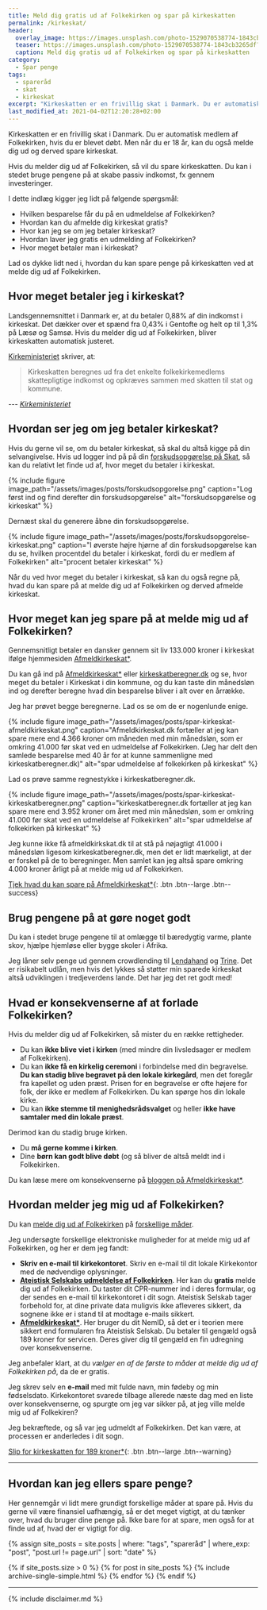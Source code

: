 ```yaml
---
title: Meld dig gratis ud af Folkekirken og spar på kirkeskatten
permalink: /kirkeskat/
header:
  overlay_image: https://images.unsplash.com/photo-1529070538774-1843cb3265df?ixid=MXwxMjA3fDB8MHxwaG90by1wYWdlfHx8fGVufDB8fHw%3D&ixlib=rb-1.2.1&auto=format&fit=crop&w=1900&q=80
  teaser: https://images.unsplash.com/photo-1529070538774-1843cb3265df?ixid=MXwxMjA3fDB8MHxwaG90by1wYWdlfHx8fGVufDB8fHw%3D&ixlib=rb-1.2.1&auto=format&fit=crop&w=400&q=80
  caption: Meld dig gratis ud af Folkekirken og spar på kirkeskatten
category:
  - Spar penge
tags:
  - spareråd
  - skat
  - kirkeskat
excerpt: "Kirkeskatten er en frivillig skat i Danmark. Du er automatisk medlem af Folkekirken, hvis du er blevet døbt. Men når du er 18 år, kan du også melde dig ud."
last_modified_at: 2021-04-02T12:20:28+02:00
---
```

Kirkeskatten er en frivillig skat i Danmark. Du er automatisk medlem af Folkekirken, hvis du er blevet døbt. Men når du er 18 år, kan du også melde dig ud og derved spare kirkeskat. 

Hvis du melder dig ud af Folkekirken, så vil du spare kirkeskatten. Du kan i stedet bruge pengene på at skabe passiv indkomst, fx gennem investeringer.

I dette indlæg kigger jeg lidt på følgende spørgsmål:

- Hvilken besparelse får du på en udmeldelse af Folkekirken?
- Hvordan kan du afmelde dig kirkeskat gratis?
- Hvor kan jeg se om jeg betaler kirkeskat?
- Hvordan laver jeg gratis en udmelding af Folkekirken?
- Hvor meget betaler man i kirkeskat?

Lad os dykke lidt ned i, hvordan du kan spare penge på kirkeskatten ved at melde dig ud af Folkekirken.

## Hvor meget betaler jeg i kirkeskat?

Landsgennemsnittet i Danmark er, at du betaler 0,88% af din indkomst i kirkeskat. Det dækker over et spænd fra 0,43% i Gentofte og helt op til 1,3% på Læsø og Samsø. Hvis du melder dig ud af Folkekirken, bliver kirkeskatten automatisk justeret.

[Kirkeministeriet](https://www.km.dk/folkekirken/oekonomi/kirkeskat) skriver, at:

> Kirkeskatten beregnes ud fra det enkelte folkekirkemedlems skattepligtige indkomst og opkræves sammen med skatten til stat og kommune.

--- <cite>[Kirkeministeriet](https://www.km.dk/folkekirken/oekonomi/kirkeskat)</cite>

## Hvordan ser jeg om jeg betaler kirkeskat?

Hvis du gerne vil se, om du betaler kirkeskat, så skal du altså kigge på din selvangivelse.
Hvis ud logger ind på på din [forskudsopgørelse på Skat](https://skat.dk/skat.aspx?oid=2234502), så kan du relativt let finde ud af, hvor meget du betaler i kirkeskat.

{% include figure image_path="/assets/images/posts/forskudsopgorelse.png" caption="Log først ind og find derefter din forskudsopgørelse" alt="forskudsopgørelse og kirkeskat" %}

Dernæst skal du generere åbne din forskudsopgørelse.

{% include figure image_path="/assets/images/posts/forskudsopgorelse-kirkeskat.png" caption="I øverste højre hjørne af din forskudsopgørelse kan du se, hvilken procentdel du betaler i kirkeskat, fordi du er medlem af Folkekirken" alt="procent betaler kirkeskat" %}

Når du ved hvor meget du betaler i kirkeskat, så kan du også regne på, hvad du kan spare på at melde dig ud af Folkekirken og derved afmelde kirkeskat.

## Hvor meget kan jeg spare på at melde mig ud af Folkekirken?

Gennemsnitligt betaler en dansker gennem sit liv 133.000 kroner i kirkeskat ifølge hjemmesiden [Afmeldkirkeskat\*](/go/afmeldkirkeskat/).

Du kan gå ind på [Afmeldkirkeskat\*](/go/afmeldkirkeskat/) eller [kirkeskatberegner.dk](https://www.kirkeskatberegner.dk/) og se, hvor meget du betaler i Kirkeskat i din kommune, og du kan taste din månedsløn ind og derefter beregne hvad din besparelse bliver i alt over en årrække.

Jeg har prøvet begge beregnerne. Lad os se om de er nogenlunde enige.

{% include figure image_path="/assets/images/posts/spar-kirkeskat-afmeldkirkeskat.png" caption="Afmeldkirkeskat.dk fortæller at jeg kan spare mere end 4.366 kroner om måneden med min månedsløn, som er omkring 41.000 før skat ved en udmeldelse af Folkekirken. (Jeg har delt den samlede besparelse med 40 år for at kunne sammenligne med kirkeskatberegner.dk)" alt="spar udmeldelse af folkekirken på kirkeskat" %}

Lad os prøve samme regnestykke i kirkeskatberegner.dk.

{% include figure image_path="/assets/images/posts/spar-kirkeskat-kirkeskatberegner.png" caption="kirkeskatberegner.dk fortæller at jeg kan spare mere end 3.952 kroner om året med min månedsløn, som er omkring 41.000 før skat ved en udmeldelse af Folkekirken" alt="spar udmeldelse af folkekirken på kirkeskat" %}

Jeg kunne ikke få afmeldkirkskat.dk til at stå på nøjagtigt 41.000 i månedsløn ligesom kirkeskatberegner.dk, men det er lidt mærkeligt, at der er forskel på de to beregninger. Men samlet kan jeg altså spare omkring 4.000 kroner årligt på at melde mig ud af Folkekirken.

[Tjek hvad du kan spare på Afmeldkirkeskat*](/go/afmeldkirkeskat/){: .btn .btn--large .btn--success}

## Brug pengene på at gøre noget godt

Du kan i stedet bruge pengene til at omlægge til bæredygtig varme, plante skov, hjælpe hjemløse eller bygge skoler i Afrika.

Jeg låner selv penge ud gennem crowdlending til [Lendahand](/go/lendahand/) og [Trine](/go/trine/). Det er risikabelt udlån, men hvis det lykkes så støtter min sparede kirkeskat altså udviklingen i tredjeverdens lande. Det har jeg det ret godt med!

## Hvad er konsekvenserne af at forlade Folkekirken?

Hvis du melder dig ud af Folkekirken, så mister du en række rettigheder.

* Du kan **ikke blive viet i kirken** (med mindre din livsledsager er medlem af Folkekirken).
* Du kan **ikke få en kirkelig ceremoni** i forbindelse med din begravelse. **Du kan stadig blive begravet på den lokale kirkegård**, men det foregår fra kapellet og uden præst. Prisen for en begravelse er ofte højere for folk, der ikke er medlem af Folkekirken. Du kan spørge hos din lokale kirke.
* Du kan **ikke stemme til menighedsrådsvalget** og heller **ikke have samtaler med din lokale præst**.

Derimod kan du stadig bruge kirken.

* Du **må gerne komme i kirken**.
* Dine **børn kan godt blive døbt** (og så bliver de altså meldt ind i Folkekirken.

Du kan læse mere om konsekvenserne på [bloggen på Afmeldkirkeskat*](/go/afmeldkirkeskat/).

## Hvordan melder jeg mig ud af Folkekirken?

Du kan [melde dig ud af Folkekirken](https://www.borger.dk/samfund-og-rettigheder/Medlemskab-af-folkekirken) på [forskellige måder](https://www.folkekirken.dk/om-folkekirken/medlemskab).

Jeg undersøgte forskellige elektroniske muligheder for at melde mig ud af Folkekirken, og her er dem jeg fandt:

* **Skriv en e-mail til kirkekontoret**. Skriv en e-mail til dit lokale Kirkekontor med de nødvendige oplysninger.
* **[Ateistisk Selskabs udmeldelse af Folkekirken](https://udmeldelsefolkekirken.dk/)**. Her kan du **gratis** melde dig ud af Folkekirken. Du taster dit CPR-nummer ind i deres formular, og der sendes en e-mail til kirkekontoret i dit sogn. Ateistisk Selskab tager forbehold for, at dine private data muligvis ikke afleveres sikkert, da sognene ikke er i stand til at modtage e-mails sikkert.
* **[Afmeldkirkeskat*](/go/afmeldkirkeskat/)**. Her bruger du dit NemID, så det er i teorien mere sikkert end formularen fra Ateistisk Selskab. Du betaler til gengæld også 189 kroner for servicen. Deres giver dig til gengæld en fin udregning over konsekvenserne.

Jeg anbefaler klart, at du *vælger en af de første to måder at melde dig ud af Folkekirken på*, da de er gratis.

Jeg skrev selv en **e-mail** med mit fulde navn, min fødeby og min fødselsdato. Kirkekontoret svarede tilbage allerede næste dag med en liste over konsekvenserne, og spurgte om jeg var sikker på, at jeg ville melde mig ud af Folkekiren?

Jeg bekræftede, og så var jeg udmeldt af Folkekirken. Det kan være, at processen er anderledes i dit sogn.

[Slip for kirkeskatten for 189 kroner*](/go/afmeldkirkeskat/){: .btn .btn--large .btn--warning}

***

## Hvordan kan jeg ellers spare penge?

Her gennemgår vi lidt mere grundigt forskellige måder at spare på. Hvis du gerne vil være finansiel uafhængig, så er det meget vigtigt, at du tænker over, hvad du bruger dine penge på. Ikke bare for at spare, men også for at finde ud af, hvad der er vigtigt for dig.

{% assign site_posts = site.posts | where: "tags", "spareråd" | where_exp: "post", "post.url != page.url" | sort: "date" %}

{% if site_posts.size > 0 %}
  {% for post in site_posts %}
    {% include archive-single-simple.html %}
  {% endfor %}
{% endif %}

***

{% include disclaimer.md %}
